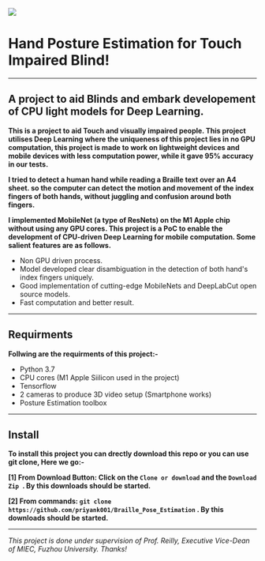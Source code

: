 
![](https://images.pexels.com/photos/340901/pexels-photo-340901.jpeg?auto=compress&cs=tinysrgb&h=350)
# Hand Posture Estimation for Touch Impaired Blind!



***
## **A project to aid Blinds and embark developement of CPU light models for Deep Learning.**

**This is a project to aid Touch and visually impaired people. This project utilises Deep Learning where the uniqueness of this project lies in no GPU computation, this project is made to work on lightweight devices and mobile devices with less computation power, while it gave 95% accuracy in our tests.**

**I tried to detect a human hand while reading a Braille text over an A4 sheet. so the computer can detect the motion and movement of the index fingers of both hands, without juggling and confusion around both fingers.**

**I implemented MobileNet (a type of ResNets) on the M1 Apple chip without using any GPU cores. This project is a PoC to enable the development of CPU-driven Deep Learning for mobile computation. Some salient features are as follows.**

* Non GPU driven process.
* Model developed clear disambiguation in the detection of both hand's index fingers uniquely.
* Good implementation of cutting-edge MobileNets and DeepLabCut open source models.
* Fast computation and better result.


***


## Requirments
**Follwing are the requirments of this project:-**
* Python 3.7
* CPU cores (M1 Apple Siilicon used in the project)
* Tensorflow
* 2 cameras to produce 3D video setup (Smartphone works)
* Posture Estimation toolbox

***


## Install
**To install this project you can drectly download this repo or you can use git clone, Here we go:-**

**[1] From Download Button: Click on the ` Clone or download ` and the  `Download Zip `. By this downloads should be started.**

**[2] From commands: ` git clone  https://github.com/priyank001/Braille_Pose_Estimation ` . By this downloads should be started.**


***
_This project is done under supervision of Prof. Reilly, Executive Vice-Dean of MIEC, Fuzhou University. Thanks!_
